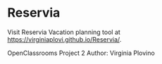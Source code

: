 # Reservia
Visit Reservia Vacation planning tool at https://virginiaplovi.github.io/Reservia/.

OpenClassrooms Project 2
Author: Virginia Plovino
